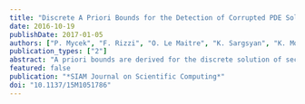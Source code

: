 ```yaml
---
title: "Discrete A Priori Bounds for the Detection of Corrupted PDE Solutions in Exascale Computations"
date: 2016-10-19
publishDate: 2017-01-05
authors: ["P. Mycek", "F. Rizzi", "O. Le Maitre", "K. Sargsyan", "K. Morris",  "C. Safta",  "B.J. Debuschere", "O.M. Knio"]
publication_types: ["2"]
abstract: "A priori bounds are derived for the discrete solution of second-order elliptic partial differential equations (PDEs). The bounds have two contributions. First, the influence of boundary conditions is taken into account through a discrete maximum principle. Second, the contribution of the source field is evaluated in a fashion similar to that used in the treatment of the continuous a priori operators. Closed form expressions are, in particular, obtained for the case of a conservative, second-order finite difference approximation of the diffusion equation with variable scalar diffusivity. The bounds are then incorporated into a resilient domain decomposition framework, in order to verify the admissibility of local PDE solutions. The computations demonstrate that the bounds are able to detect most system faults, and thus considerably enhance the resilience and the overall performance of the solver."
featured: false
publication: "*SIAM Journal on Scientific Computing*"
doi: "10.1137/15M1051786"
---
```


